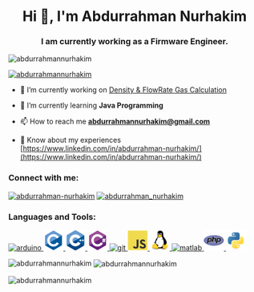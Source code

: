 <h1 align="center">Hi 👋, I'm Abdurrahman Nurhakim</h1>
<h3 align="center">I am currently working as a Firmware Engineer.</h3>

<p align="left"> <img src="https://komarev.com/ghpvc/?username=abdurrahmannurhakim&label=Profile%20views&color=0e75b6&style=flat" alt="abdurrahmannurhakim" /> </p>

<p align="left"> <a href="https://github.com/ryo-ma/github-profile-trophy"><img src="https://github-profile-trophy.vercel.app/?username=abdurrahmannurhakim" alt="abdurrahmannurhakim" /></a> </p>

- 🔭 I’m currently working on [Density & FlowRate Gas Calculation](https://github.com/abdurrahmannurhakim/Calculate-Density-and-Spesific-Gravity)

- 🌱 I’m currently learning **Java Programming**

- 📫 How to reach me **abdurrahmannurhakim@gmail.com**

- 📄 Know about my experiences [https://www.linkedin.com/in/abdurrahman-nurhakim/](https://www.linkedin.com/in/abdurrahman-nurhakim/)

<h3 align="left">Connect with me:</h3>
<p align="left">
<a href="https://linkedin.com/in/abdurrahman-nurhakim" target="blank"><img align="center" src="https://raw.githubusercontent.com/rahuldkjain/github-profile-readme-generator/master/src/images/icons/Social/linked-in-alt.svg" alt="abdurrahman-nurhakim" height="30" width="40" /></a>
<a href="https://instagram.com/abdurrahman_nurhakim" target="blank"><img align="center" src="https://raw.githubusercontent.com/rahuldkjain/github-profile-readme-generator/master/src/images/icons/Social/instagram.svg" alt="abdurrahman_nurhakim" height="30" width="40" /></a>
</p>

<h3 align="left">Languages and Tools:</h3>
<p align="left"> <a href="https://www.arduino.cc/" target="_blank" rel="noreferrer"> <img src="https://cdn.worldvectorlogo.com/logos/arduino-1.svg" alt="arduino" width="40" height="40"/> </a> <a href="https://www.cprogramming.com/" target="_blank" rel="noreferrer"> <img src="https://raw.githubusercontent.com/devicons/devicon/master/icons/c/c-original.svg" alt="c" width="40" height="40"/> </a> <a href="https://www.w3schools.com/cpp/" target="_blank" rel="noreferrer"> <img src="https://raw.githubusercontent.com/devicons/devicon/master/icons/cplusplus/cplusplus-original.svg" alt="cplusplus" width="40" height="40"/> </a> <a href="https://www.w3schools.com/cs/" target="_blank" rel="noreferrer"> <img src="https://raw.githubusercontent.com/devicons/devicon/master/icons/csharp/csharp-original.svg" alt="csharp" width="40" height="40"/> </a> <a href="https://git-scm.com/" target="_blank" rel="noreferrer"> <img src="https://www.vectorlogo.zone/logos/git-scm/git-scm-icon.svg" alt="git" width="40" height="40"/> </a> <a href="https://developer.mozilla.org/en-US/docs/Web/JavaScript" target="_blank" rel="noreferrer"> <img src="https://raw.githubusercontent.com/devicons/devicon/master/icons/javascript/javascript-original.svg" alt="javascript" width="40" height="40"/> </a> <a href="https://www.linux.org/" target="_blank" rel="noreferrer"> <img src="https://raw.githubusercontent.com/devicons/devicon/master/icons/linux/linux-original.svg" alt="linux" width="40" height="40"/> </a> <a href="https://www.mathworks.com/" target="_blank" rel="noreferrer"> <img src="https://upload.wikimedia.org/wikipedia/commons/2/21/Matlab_Logo.png" alt="matlab" width="40" height="40"/> </a> <a href="https://www.php.net" target="_blank" rel="noreferrer"> <img src="https://raw.githubusercontent.com/devicons/devicon/master/icons/php/php-original.svg" alt="php" width="40" height="40"/> </a> <a href="https://www.python.org" target="_blank" rel="noreferrer"> <img src="https://raw.githubusercontent.com/devicons/devicon/master/icons/python/python-original.svg" alt="python" width="40" height="40"/> </a> </p>

<p><img align="left" src="https://github-readme-stats.vercel.app/api/top-langs?username=abdurrahmannurhakim&show_icons=true&locale=en&layout=compact" alt="abdurrahmannurhakim" /></p>

<p>&nbsp;<img align="center" src="https://github-readme-stats.vercel.app/api?username=abdurrahmannurhakim&show_icons=true&locale=en" alt="abdurrahmannurhakim" /></p>

<p><img align="center" src="https://github-readme-streak-stats.herokuapp.com/?user=abdurrahmannurhakim&" alt="abdurrahmannurhakim" /></p>
